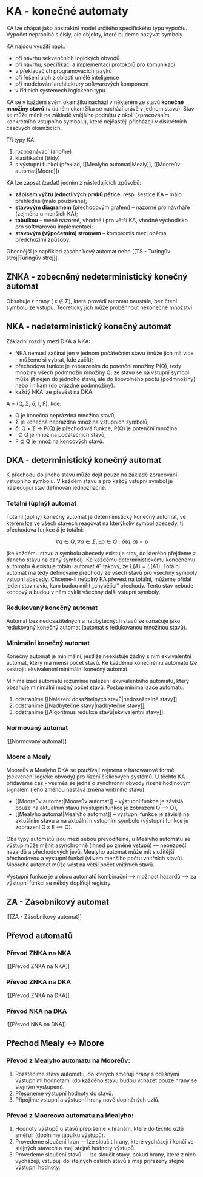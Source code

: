 # KA - konečné automaty
KA lze chápat jako abstraktní model určitého specifického typu výpočtu. Výpočet neprobíhá s čísly, ale objekty, které budeme nazývat symboly.

KA najdou využití např.: 
- při návrhu sekvenčních logických obvodů 
- při návrhu, specifikaci a implementaci protokolů pro komunikaci 
- v překladačích programovacích jazyků 
- při řešení úloh z oblasti umělé inteligence 
- při modelování architektury softwarových komponent 
- v řídicích systémech logického typu

KA se v každém svém okamžiku nachází v některém ze stavů **konečné množiny stavů** (v daném okamžiku se nachází právě v jednom stavu). Stav se může měnit na základě vnějšího podnětu z okolí (zpracováním konkrétního vstupního symbolu), které nejčastěji přicházejí v diskrétních časových okamžicích.

Tři typy KA:
1. rozpoznávací (ano/ne)
2. klasifikační (třídy)
3. s výstupní funkcí (překlad, [[Mealyho automat|Mealy]], [[Mooreův automat|Moore]])

KA lze zapsat (zadat) jedním z následujících způsobů:
- **zápisem výčtu jednotlivých prvků pětice**, resp. šestice KA – málo přehledné (málo používané);
- **stavovým diagramem** (přechodovým grafem) – názorné pro návrháře (zejména u menších KA);
- **tabulkou** – méně názorné, vhodné i pro větší KA, vhodné východisko pro softwarovou implementaci;
- **stavovým (výpočetním) stromem** – kompromis mezi oběma předchozími způsoby.

Obecnější je například zásobníkový automat nebo [[TS - Turingův stroj|Turingův stroj]].
## ZNKA - zobecněný nedeterministický konečný automat
Obsahuje $\epsilon$ hrany ( ε ∉ Σ), které provádí automat neustále, bez čtení symbolu ze vstupu. Teoreticky jich může proběhnout nekonečné množství
## NKA - nedeterministický konečný automat
Základní rozdíly mezi DKA a NKA:
- NKA nemusí začínat jen v jednom počátečním stavu (může jich mít více – můžeme si vybrat, kde začít);
- přechodová funkce je zobrazením do potenční množiny P(Q), tedy množiny všech podmnožin množiny Q; ze stavu se na vstupní symbol může jít nejen do jednoho stavu, ale do libovolného počtu (podmnožiny) nebo i nikam (do prázdné podmnožiny).
- každý NKA lze převést na DKA.

A = (Q, Σ, δ, I, F), kde:
- Q je konečná neprázdná množina stavů, 
- Σ je konečná neprázdná množina vstupních symbolů, 
- δ: Q × Σ → P(Q) je přechodová funkce, P(Q) je potenční množina
- I ⊆ Q je množina počátečních stavů,
- F ⊆ Q je množina koncových stavů.

## DKA - deterministický konečný automat
K přechodu do jiného stavu může dojít pouze na základě zpracování vstupního symbolu. V každém stavu a pro každý vstupní symbol je následující stav definován jednoznačně.

### Totální (úplný) automat
Totální (úplný) konečný automat je deterministický konečný automat, ve kterém lze ve všech stavech reagovat na kterýkoliv symbol abecedy, tj. přechodová funkce $\delta$ je totální: 

$$\forall q \in Q,\forall a \in \Sigma, \exists p \in Q : \delta(q,a) = p
$$

(ke každému stavu a symbolu abecedy existuje stav, do kterého přejdeme z daného stavu na daný symbol). 
Ke každému deterministickému konečnému automatu $A$ existuje totální automat $A1$ takový, že $L(A) = L(A1)$. 
Totální automat má tedy definované přechody ze všech stavů pro všechny symboly vstupní abecedy. Chceme-li neúplný KA převést na totální, můžeme přidat jeden stav navíc, kam budou mířit „chybějící“ přechody. Tento stav nebude koncový a budou v něm cyklit všechny další vstupní symboly.

### Redukovaný konečný automat
Automat bez nedosažitelných a nadbytečných stavů se označuje jako redukovaný konečný automat (automat s redukovanou množinou stavů). 

### Minimální konečný automat
Konečný automat je minimální, jestliže neexistuje žádný s ním ekvivalentní automat, který má menší počet stavů. Ke každému konečnému automatu lze sestrojit ekvivalentní minimální konečný automat. 

Minimalizací automatu rozumíme nalezení ekvivalentního automatu, který obsahuje minimální možný počet stavů. Postup minimalizace automatu: 
1. odstraníme [[Nalezení dosažitelných stavů|nedosažitelné stavy]], 
2. odstraníme [[Nadbytečné stavy|nadbytečné stavy]], 
3. odstraníme [[Algoritmus redukce stavů|ekvivalentní stavy]]. 

### Normovaný automat
![[Normovaný automat]]

### Moore a Mealy
Mooreův a Mealyho DKA se používají zejména v hardwarové formě (sekvenční logické obvody) pro řízení číslicových systémů. U těchto KA přidáváme čas - vesměs se jedná o synchronní obvody řízené hodinovým signálem (jeho změnou nastává změna vnitřního stavu).

- [[Mooreův automat|Mooreův automat]] – výstupní funkce je závislá pouze na aktuálním stavu (výstupní funkce je zobrazení Q —> O),
- [[Mealyho automat|Mealyho automat]] – výstupní funkce je závislá na aktuálním stavu a na aktuálním vstupním symbolu (výstupní funkce je zobrazení Q x E —> O).

Oba typy automatů jsou mezi sebou převoditelné, u Mealyho automatu se výstup může měnit asynchronně (ihned po změně vstupů) — nebezpečí hazardů a přechodových jevů.  Mealyho automat může mít složitější přechodovou a výstupní funkci (vlivem menšího počtu vnitřních stavů). Mooreho automat může vést na větší počet vnitřních stavů.

Výstupní funkce je u obou automatů kombinační —> možnost hazardů —> za výstupní funkci se někdy doplňují registry.

## ZA - Zásobníkový automat
![[ZA - Zásobníkový automat]]

## Převod automatů
### Převod ZNKA na NKA
![[Převod ZNKA na NKA]]
### Převod ZNKA na DKA
![[Převod ZNKA na DKA]]

### Převod NKA na DKA
![[Převod NKA na DKA]]

## Přechod Mealy ↔ Moore
### Převod z Mealyho automatu na Mooreův:
1. Rozštěpíme stavy automatu, do kterých směřují hrany s odlišnými výstupními hodnotami (do každého stavu budou vcházet pouze hrany se stejným výstupem).
2. Přesuneme výstupní hodnoty do stavů.
3. Připojíme vstupní a výstupní hrany nově doplněných uzlů.

### Převod z Mooreova automatu na Mealyho:
1. Hodnoty výstupů u stavů přepíšeme k hranám, které do těchto uzlů směřují (doplníme tabulku výstupů).
2. Provedeme sloučení hran — lze sloučit hrany, které vycházejí i končí ve stejných stavech a mají stejné hodnoty výstupů.
3. Provedeme sloučení stavů — lze sloučit stavy, pokud hrany, které z nich vycházejí, vstupují do stejných dalších stavů a mají přiřazeny stejné výstupní hodnoty.

